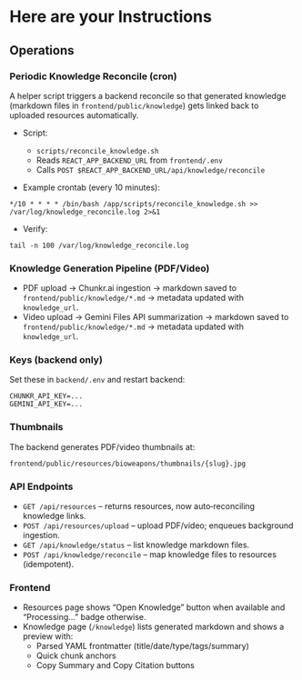 # Here are your Instructions

## Operations

### Periodic Knowledge Reconcile (cron)
A helper script triggers a backend reconcile so that generated knowledge (markdown files in `frontend/public/knowledge`) gets linked back to uploaded resources automatically.

- Script:
  - `scripts/reconcile_knowledge.sh`
  - Reads `REACT_APP_BACKEND_URL` from `frontend/.env`
  - Calls `POST $REACT_APP_BACKEND_URL/api/knowledge/reconcile`

- Example crontab (every 10 minutes):
```
*/10 * * * * /bin/bash /app/scripts/reconcile_knowledge.sh >> /var/log/knowledge_reconcile.log 2>&1
```

- Verify:
```
tail -n 100 /var/log/knowledge_reconcile.log
```

### Knowledge Generation Pipeline (PDF/Video)
- PDF upload → Chunkr.ai ingestion → markdown saved to `frontend/public/knowledge/*.md` → metadata updated with `knowledge_url`.
- Video upload → Gemini Files API summarization → markdown saved to `frontend/public/knowledge/*.md` → metadata updated with `knowledge_url`.

### Keys (backend only)
Set these in `backend/.env` and restart backend:
```
CHUNKR_API_KEY=...
GEMINI_API_KEY=...
```

### Thumbnails
The backend generates PDF/video thumbnails at:
```
frontend/public/resources/bioweapons/thumbnails/{slug}.jpg
```

### API Endpoints
- `GET /api/resources` – returns resources, now auto‑reconciling knowledge links.
- `POST /api/resources/upload` – upload PDF/video; enqueues background ingestion.
- `GET /api/knowledge/status` – list knowledge markdown files.
- `POST /api/knowledge/reconcile` – map knowledge files to resources (idempotent).

### Frontend
- Resources page shows “Open Knowledge” button when available and “Processing…” badge otherwise.
- Knowledge page (`/knowledge`) lists generated markdown and shows a preview with:
  - Parsed YAML frontmatter (title/date/type/tags/summary)
  - Quick chunk anchors
  - Copy Summary and Copy Citation buttons


